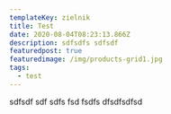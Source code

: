 ```yaml
---
templateKey: zielnik
title: Test
date: 2020-08-04T08:23:13.866Z
description: sdfsdfs sdfsdf
featuredpost: true
featuredimage: /img/products-grid1.jpg
tags:
  - test
---
```

sdfsdf sdf sdfs fsd fsdfs dfsdfsdfsd